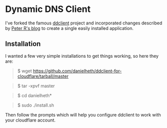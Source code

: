 # Dynamic DNS Client
I've forked the famous [ddclient](http://sourceforge.net/projects/ddclient/) project and incorporated changes described by [Peter R's blog](http://blog.peter-r.co.uk/cloudflare-ddclient-patch.html) to create a single easily installed application.

## Installation
I wanted a few very simple installations to get things working, so here they are:

>$ wget https://github.com/danielheth/ddclient-for-cloudflare/tarball/master

>$ tar -xpvf master

>$ cd danielheth*

>$ sudo ./install.sh

Then follow the prompts which will help you configure ddclient to work with your cloudflare account.
